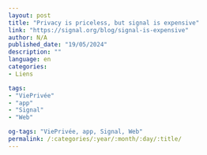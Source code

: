 ```yaml
---
layout: post
title: "Privacy is priceless, but signal is expensive"
link: "https://signal.org/blog/signal-is-expensive"
author: N/A
published_date: "19/05/2024"
description: ""
language: en
categories:
- Liens

tags:
- "ViePrivée"
- "app"
- "Signal"
- "Web"

og-tags: "ViePrivée, app, Signal, Web"
permalink: /:categories/:year/:month/:day/:title/
---
```

